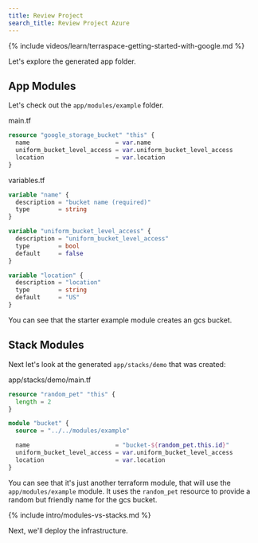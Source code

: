 ```yaml
---
title: Review Project
search_title: Review Project Azure
---
```


{% include videos/learn/terraspace-getting-started-with-google.md %}

Let's explore the generated app folder.

## App Modules

Let's check out the `app/modules/example` folder.

main.tf

```terraform
resource "google_storage_bucket" "this" {
  name                        = var.name
  uniform_bucket_level_access = var.uniform_bucket_level_access
  location                    = var.location
}
```

variables.tf

```terraform
variable "name" {
  description = "bucket name (required)"
  type        = string
}

variable "uniform_bucket_level_access" {
  description = "uniform_bucket_level_access"
  type        = bool
  default     = false
}

variable "location" {
  description = "location"
  type        = string
  default     = "US"
}
```

You can see that the starter example module creates an gcs bucket.

## Stack Modules

Next let's look at the generated `app/stacks/demo` that was created:

app/stacks/demo/main.tf

```terraform
resource "random_pet" "this" {
  length = 2
}

module "bucket" {
  source = "../../modules/example"

  name                        = "bucket-${random_pet.this.id}"
  uniform_bucket_level_access = var.uniform_bucket_level_access
  location                    = var.location
}
```

You can see that it's just another terraform module, that will use the `app/modules/example` module. It uses the `random_pet` resource to provide a random but friendly name for the gcs bucket.

{% include intro/modules-vs-stacks.md %}

Next, we'll deploy the infrastructure.
